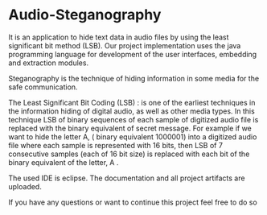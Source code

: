 # Audio-Steganography
It is an application to hide text data in audio files by using the least significant bit method (LSB). Our project implementation uses the java programming language for development of the user interfaces, embedding and extraction modules.

Steganography is the technique of hiding information in some media for the safe communication.

The Least Significant Bit Coding (LSB) : is one of the earliest techniques in the information hiding of digital audio, as well as other media types. In this technique LSB of binary sequences of each sample of digitized audio file is replaced with the binary equivalent of secret message. For example if we want to hide the letter A, ( binary equivalent 1000001) into a digitized audio file where each sample is represented with 16 bits, then LSB of 7 consecutive samples (each of 16 bit size) is replaced with each bit of the binary equivalent of the letter, A .

The used IDE is eclipse. The documentation and all project artifacts are uploaded.

If you have any questions or want to continue this project feel free to do so 
